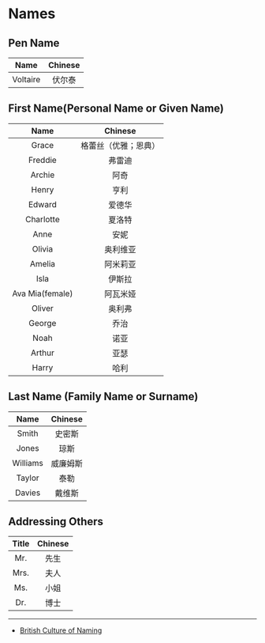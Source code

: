 # Names

## Pen Name
|Name|Chinese|
| :---: | :---: |
|Voltaire|伏尔泰|

## First Name(Personal Name or Given Name)
|Name|Chinese|
| :---: | :---: |
|Grace|格蕾丝（优雅；恩典）|
|Freddie|弗雷迪|
|Archie|阿奇|
|Henry|亨利|
|Edward|爱德华|
|Charlotte|夏洛特|
|Anne|安妮|
|Olivia|奥利维亚|
|Amelia|阿米莉亚|
|Isla|伊斯拉|
|Ava Mia(female)|阿瓦米娅|
|Oliver|奥利弗|
|George|乔治|
|Noah|诺亚|
|Arthur|亚瑟|
|Harry|哈利|


## Last Name (Family Name or Surname)
|Name|Chinese|
| :---: | :---: |
|Smith|史密斯|
|Jones|琼斯|
|Williams|威廉姆斯|
|Taylor|泰勒|
|Davies|戴维斯|

## Addressing Others
|Title|Chinese|
| :---: | :---: |
|Mr.|先生|
|Mrs.|夫人|
|Ms.|小姐|
|Dr.|博士|

---
- [British Culture of Naming](https://culturalatlas.sbs.com.au/british-culture/british-culture-naming)